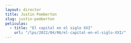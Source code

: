 ```yaml
---
layout: director
title: Justin Pemberton
slug: justin-pemberton
peliculas:
  - title: "El capital en el siglo XXI"
    url: "/lps/2022/04/06/el-capital-en-el-siglo-XXI/"
---
```

